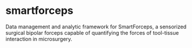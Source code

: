 # smartforceps
Data management and analytic framework for SmartForceps, a sensorized surgical bipolar forceps capable of quantifying the forces of tool-tissue interaction in microsurgery.
